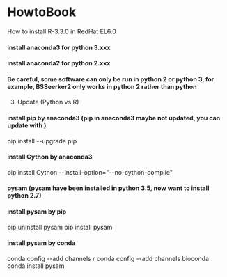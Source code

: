 # HowtoBook
How to install R-3.3.0 in RedHat EL6.0

#### install anaconda3 for python 3.xxx
#### install anaconda2 for python 2.xxx
#### Be careful, some software can only be run in python 2 or python 3, for example, BSSeerker2 only works in python 2 rather than python 

3. Update (Python vs R)

#### install pip by anaconda3 (pip in anaconda3 maybe not updated, you can update with )
pip install --upgrade pip

#### install Cython by anaconda3 
pip install Cython --install-option="--no-cython-compile"

#### pysam (pysam have been installed in python 3.5, now want to install python 2.7)
#### install pysam by pip
pip uninstall pysam
pip install pysam
#### install pysam by conda
conda config --add channels r
conda config --add channels bioconda
conda install pysam

